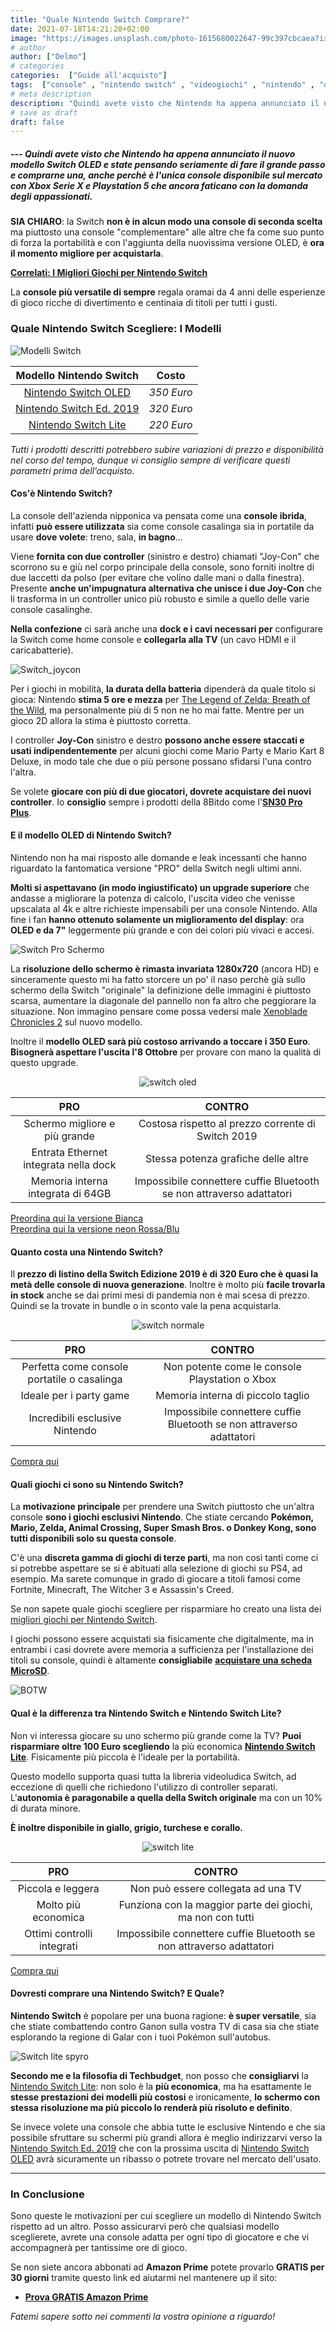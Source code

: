 ```yaml
---
title: "Quale Nintendo Switch Comprare?"
date: 2021-07-18T14:21:20+02:00
image: "https://images.unsplash.com/photo-1615680022647-99c397cbcaea?ixlib=rb-1.2.1&ixid=MnwxMjA3fDB8MHxwaG90by1wYWdlfHx8fGVufDB8fHx8&auto=format&fit=crop&w=750&q=80"
# author
author: ["Delmo"]
# categories
categories:  ["Guide all'acquisto"]
tags:  ["console" , "nintendo switch" , "videogiochi" , "nintendo" , "oled" , "nintendo switch pro" , "nintendo switch lite" , "nintendo switch oled"]
# meta description
description: "Quindi avete visto che Nintendo ha appena annunciato il nuovo modello Switch OLED e state pensando seriamente di fare il grande passo e comprarne una, anche perchè è l'unica console disponibile sul mercato con Xbox Serie X e Playstation 5 che ancora faticano con la domanda degli appassionati."
# save as draft
draft: false
---
```


##### --- Quindi avete visto che Nintendo ha appena annunciato il nuovo modello Switch OLED e state pensando seriamente di fare il grande passo e comprarne una, anche perchè è l'unica console disponibile sul mercato con Xbox Serie X e Playstation 5 che ancora faticano con la domanda degli appassionati.

**SIA CHIARO**: la Switch **non è in alcun modo una console di seconda scelta** ma piuttosto una console "complementare" alle altre che fa come suo punto di forza la portabilità e con l'aggiunta della nuovissima versione OLED, è **ora il momento migliore per acquistarla**.

**[Correlati: I Migliori Giochi per Nintendo Switch](https://techbudget.it/blog/migliori-giochi-switch/)**

La **console più versatile di sempre** regala oramai da 4 anni delle esperienze di gioco ricche di divertimento e centinaia di titoli per tutti i gusti.

### Quale Nintendo Switch Scegliere: I Modelli

![Modelli Switch](https://assets.nintendo.com/image/upload/f_auto,h_662,q_auto,w_1178/ncom/en_US/switch/site-design-update/compare/compare-hero?v=2021071902)

|           Modello Nintendo Switch                                                     |                    Costo                   |
|:-------------------------:|:---------------------------------------------------:|
| [Nintendo Switch OLED](https://amzn.to/3rg5mJQ) | *350 Euro*                          |
| [Nintendo Switch Ed. 2019](https://amzn.to/3xOzMVY)        | *320 Euro*             |
| [Nintendo Switch Lite](https://amzn.to/3z7T9JS)               | *220 Euro* |

_Tutti i prodotti descritti potrebbero subire variazioni di prezzo e disponibilità nel corso del tempo, dunque vi consiglio sempre di verificare questi parametri prima dell’acquisto._

#### Cos'è Nintendo Switch?

La console dell'azienda nipponica va pensata come una **console ibrida**, infatti **può essere utilizzata** sia come console casalinga sia in portatile da usare **dove volete**: treno, sala, **in bagno**...

Viene **fornita con due controller** (sinistro e destro) chiamati "Joy-Con" che scorrono su e giù nel corpo principale della console, sono forniti inoltre di due laccetti da polso (per evitare che volino dalle mani o dalla finestra). Presente **anche un'impugnatura alternativa che unisce i due Joy-Con** che li trasforma in un controller unico più robusto e simile a quello delle varie console casalinghe.

**Nella confezione** ci sarà anche una **dock e i cavi necessari per** configurare la Switch come home console e **collegarla alla TV** (un cavo HDMI e il caricabatterie).

![Switch_joycon](https://images.unsplash.com/photo-1605142806312-9ba7fa5cd0fd?ixid=MnwxMjA3fDB8MHxwaG90by1wYWdlfHx8fGVufDB8fHx8&ixlib=rb-1.2.1&auto=format&fit=crop&w=1050&q=80)

Per i giochi in mobilità, **la durata della batteria** dipenderà da quale titolo si gioca: Nintendo **stima 5 ore e mezza** per [The Legend of Zelda: Breath of the Wild](https://amzn.to/3zkPTf4), ma personalmente più di 5 non ne ho mai fatte. Mentre per un gioco 2D allora la stima è piuttosto corretta.

I controller **Joy-Con** sinistro e destro **possono anche essere staccati e usati indipendentemente** per alcuni giochi come Mario Party e Mario Kart 8 Deluxe, in modo tale che due o più persone possano sfidarsi l'una contro l'altra.

Se volete **giocare con più di due giocatori, dovrete acquistare dei nuovi controller**. Io **consiglio** sempre i prodotti della 8Bitdo come l'[**SN30 Pro Plus**](https://amzn.to/36IFhJN).

#### E il modello OLED di Nintendo Switch?

Nintendo non ha mai risposto alle domande e leak incessanti che hanno riguardato la fantomatica versione "PRO" della Switch negli ultimi anni.

**Molti si aspettavano (in modo ingiustificato) un upgrade superiore** che andasse a migliorare la potenza di calcolo, l'uscita video che venisse upscalata al 4k e altre richieste impensabili per una console Nintendo. Alla fine i fan **hanno ottenuto solamente un miglioramento del display**: ora **OLED e da 7"** leggermente più grande e con dei colori più vivaci e accesi.

![Switch Pro Schermo](https://cdn02.nintendo-europe.com/media/images/08_content_images/systems_5/nintendo_switch_3/nintendo_switch_oled/CI_NSwitch_features_ls_hh.jpg)

La **risoluzione dello schermo è rimasta invariata 1280x720** (ancora HD) e sinceramente questo mi ha fatto storcere un po' il naso perchè già sullo schermo della Switch "originale" la definizione delle immagini è piuttosto scarsa, aumentare la diagonale del pannello non fa altro che peggiorare la situazione. Non immagino pensare come possa vedersi male [Xenoblade Chronicles 2](https://nintendoeverything.com/xenoblade-chronicles-2-tech-analysis/) sul nuovo modello.

Inoltre il **modello OLED sarà più costoso arrivando a toccare i 350 Euro**. **Bisognerà aspettare l'uscita l'8 Ottobre** per provare con mano la qualità di questo upgrade.

<center>
    <img src="https://assets.nintendo.com/image/upload/c_pad,f_auto,q_auto,w_768/ncom/en_US/switch/site-design-update/photo01?v=2021071908" alt="switch oled" />
</center>

|           PRO          |                       CONTRO                       |
|:-------------------------:|:----------------------------------------------------:|
| Schermo migliore e più grande     | Costosa rispetto al prezzo corrente di Switch 2019  |
| Entrata Ethernet integrata nella dock |   Stessa potenza grafiche delle altre   |
| Memoria interna integrata di 64GB   | Impossibile connettere cuffie Bluetooth se non attraverso adattatori  

<div class="wp-block-button is-style-outline"><a class="wp-block-button__link" href="https://amzn.to/3rg5mJQ">Preordina qui la versione Bianca</a></div>

<div class="wp-block-button is-style-outline"><a class="wp-block-button__link" href="https://amzn.to/3ijRFWg ">Preordina qui la versione neon Rossa/Blu</a></div>

#### Quanto costa una Nintendo Switch?

Il **prezzo di listino della Switch Edizione 2019 è di 320 Euro che è quasi la metà delle console di nuova generazione**. Inoltre è molto più **facile trovarla in stock** anche se dai primi mesi di pandemia non è mai scesa di prezzo. Quindi se la trovate in bundle o in sconto vale la pena acquistarla.

<center>
    <img src="https://www.pngplay.com/wp-content/uploads/7/Nintendo-Switch-Transparent-Free-PNG.png" alt="switch normale" />
</center>

|           PRO          |                       CONTRO                       |
|:-------------------------:|:----------------------------------------------------:|
| Perfetta come console portatile o casalinga      | Non potente come le console Playstation o Xbox |
| Ideale per i party game | Memoria interna di piccolo taglio     |
| Incredibili esclusive Nintendo   | Impossibile connettere cuffie Bluetooth se non attraverso adattatori              |

<div class="wp-block-button is-style-outline"><a class="wp-block-button__link" href="https://amzn.to/3xOzMVY">Compra qui</a></div>

#### Quali giochi ci sono su Nintendo Switch?

La **motivazione principale** per prendere una Switch piuttosto che un'altra console **sono i giochi esclusivi Nintendo**. Che stiate cercando __Pokémon, Mario, Zelda, Animal Crossing, Super Smash Bros. o Donkey Kong, sono tutti disponibili solo su questa console__.

C'è una **discreta gamma di giochi di terze parti**, ma non così tanti come ci si potrebbe aspettare se si è abituati alla selezione di giochi su PS4, ad esempio. Ma sarete comunque in grado di giocare a titoli famosi come Fortnite, Minecraft, The Witcher 3 e Assassin's Creed.

Se non sapete quale giochi scegliere per risparmiare ho creato una lista dei [migliori giochi per Nintendo Switch](https://techbudget.it/blog/migliori-giochi-switch/).

I giochi possono essere acquistati sia fisicamente che digitalmente, ma in entrambi i casi dovrete avere memoria a sufficienza per l'installazione dei titoli su console, quindi è altamente **consigliabile** [**acquistare una scheda MicroSD**](https://techbudget.it/blog/migliori-micro-sd/).

![BOTW](https://images.unsplash.com/photo-1616070698578-e5e634af7e8a?ixid=MnwxMjA3fDB8MHxwaG90by1wYWdlfHx8fGVufDB8fHx8&ixlib=rb-1.2.1&auto=format&fit=crop&w=750&q=80)

#### Qual è la differenza tra Nintendo Switch e Nintendo Switch Lite?

Non vi interessa giocare su uno schermo più grande come la TV? **Puoi risparmiare oltre 100 Euro scegliendo** la più economica [**Nintendo Switch Lite**](https://amzn.to/3z7T9JS). Fisicamente più piccola è l'ideale per la portabilità.

Questo modello supporta quasi tutta la libreria videoludica Switch, ad eccezione di quelli che richiedono l'utilizzo di controller separati. L'**autonomia è paragonabile a quella della Switch originale** ma con un 10% di durata minore.

__È inoltre disponibile in giallo, grigio, turchese e corallo.__

<center>
    <img src="https://res.cloudinary.com/techbudget-it/image/upload/v1626733671/Nintendo_Switch_Lite.png" alt="switch lite" />
</center>

|           PRO          |                       CONTRO                       |
|:-------------------------:|:----------------------------------------------------:|
| Piccola e leggera     | Non può essere collegata ad una TV  |
| Molto più economica |   Funziona con la maggior parte dei giochi, ma non con tutti    |
| Ottimi controlli integrati   | Impossibile connettere cuffie Bluetooth se non attraverso adattatori              |

<div class="wp-block-button is-style-outline"><a class="wp-block-button__link" href="https://amzn.to/3z7T9JS">Compra qui</a></div>

#### Dovresti comprare una Nintendo Switch? E Quale?

**Nintendo Switch** è popolare per una buona ragione: **è super versatile**, sia che stiate combattendo contro Ganon sulla vostra TV di casa sia che stiate esplorando la regione di Galar con i tuoi Pokémon sull'autobus.

![Switch lite spyro](https://images.unsplash.com/photo-1587115677604-3382c3a19621?ixid=MnwxMjA3fDB8MHxwaG90by1wYWdlfHx8fGVufDB8fHx8&ixlib=rb-1.2.1&auto=format&fit=crop&w=1950&q=80)

**Secondo me e la filosofia di Techbudget**, non posso che **consigliarvi** la [Nintendo Switch Lite](https://amzn.to/3z7T9JS): non solo è la **più economica**, ma ha esattamente le **stesse prestazioni dei modelli più costosi** e ironicamente, **lo schermo con stessa risoluzione ma più piccolo lo renderà più risoluto e definito**.

Se invece volete una console che abbia tutte le esclusive Nintendo e che sia possibile sfruttare su schermi più grandi allora è meglio indirizzarvi verso la [Nintendo Switch Ed. 2019](https://amzn.to/3xOzMVY) che con la prossima uscita di [Nintendo Switch OLED](https://amzn.to/3rg5mJQ) avrà sicuramente un ribasso o potrete trovare nel mercato dell'usato.

___

### In Conclusione

Sono queste le motivazioni per cui scegliere un modello di Nintendo Switch rispetto ad un altro. Posso assicurarvi però che qualsiasi modello sceglierete, avrete una console adatta per ogni tipo di giocatore e che vi accompagnerà per tantissime ore di gioco.

Se non siete ancora abbonati ad **Amazon Prime** potete provarlo **GRATIS per 30 giorni** tramite questo link ed aiutarmi nel mantenere up il sito:

- **[Prova GRATIS Amazon Prime](https://amzn.to/3zrJKOm)**

*Fatemi sapere sotto nei commenti la vostra opinione a riguardo!*
